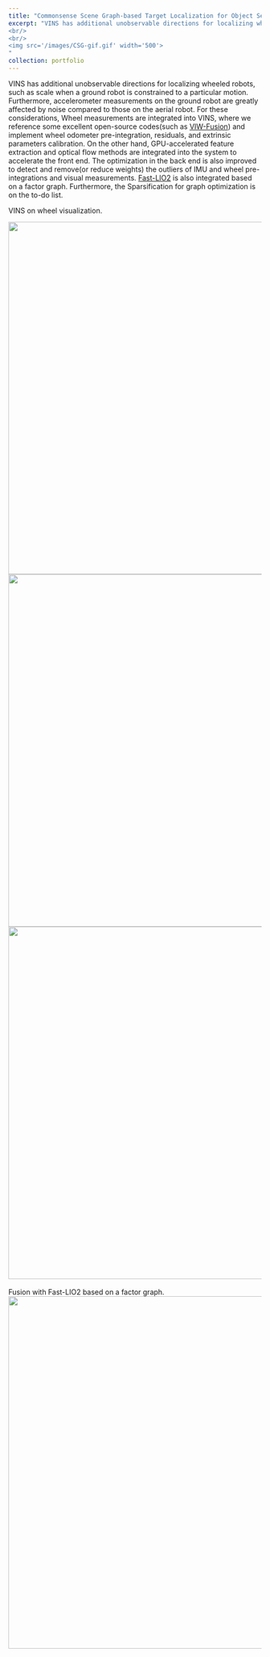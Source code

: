 ```yaml
---
title: "Commonsense Scene Graph-based Target Localization for Object Search"
excerpt: "VINS has additional unobservable directions for localizing wheeled robots such as scale when a ground robot is constrained to particular motion. Furthermore, accelerometer measurements on the ground robot are greatly affected by noise compared to those on the aerial robot. For these considerations, Wheel measurements are integrated into VINS, where we reference some excellent open-source codes(such as [VIW-Fusion](https://github.com/TouchDeeper/VIW-Fusion/)) and implement wheel odometer pre-integration, residuals and extrinsic parameters calibration. On the other hand, GPU-accelerated feature extraction and optical flow methods are integrated into the system to accelerate the front end. The optimization in the back end is also improved to detect and remove(or reduce weights) the outliers of IMU and wheel pre-integrations and visual measurements. [Fast-LIO2](https://github.com/hku-mars/FAST_LIO) is also integrated based on a factor graph. Furthermore, the Sparsification for graph optimization is on the to-do list.
<br/>
<br/>
<img src='/images/CSG-gif.gif' width='500'>
"
collection: portfolio
---
```


VINS has additional unobservable directions for localizing wheeled robots, such as scale when a ground robot is constrained to a particular motion. Furthermore, accelerometer measurements on the ground robot are greatly affected by noise compared to those on the aerial robot. For these considerations, Wheel measurements are integrated into VINS, where we reference some excellent open-source codes(such as [VIW-Fusion](https://github.com/TouchDeeper/VIW-Fusion/)) and implement wheel odometer pre-integration, residuals, and extrinsic parameters calibration. On the other hand, GPU-accelerated feature extraction and optical flow methods are integrated into the system to accelerate the front end. The optimization in the back end is also improved to detect and remove(or reduce weights) the outliers of IMU and wheel pre-integrations and visual measurements. [Fast-LIO2](https://github.com/hku-mars/FAST_LIO) is also integrated based on a factor graph. Furthermore, the Sparsification for graph optimization is on the to-do list.

VINS on wheel visualization.
 <div align=center >
     <img src="/images/viw.gif" width="700"/>
 </div>
 <div align=center >
     <img src="/images/grass-demo.gif" width="700"/>
 </div>
 <div align=center >
     <img src="/images/grass-shadow.gif" width="700"/>
 </div>
 <br/>
 Fusion with Fast-LIO2 based on a factor graph.
 <div align=center >
     <img src="/images/lviw.gif" width="700"/>
 </div>
